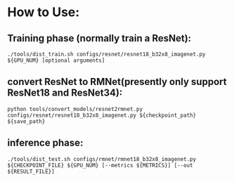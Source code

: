 # How to Use:
## Training phase (normally train a ResNet):
`./tools/dist_train.sh configs/resnet/resnet18_b32x8_imagenet.py ${GPU_NUM} [optional arguments]`

## convert ResNet to RMNet(presently only support ResNet18 and ResNet34):
`python tools/convert_models/resnet2rmnet.py configs/resnet/resnet18_b32x8_imagenet.py ${checkpoint_path} ${save_path}`

## inference phase:
`./tools/dist_test.sh configs/rmnet/rmnet18_b32x8_imagenet.py ${CHECKPOINT_FILE} ${GPU_NUM} [--metrics ${METRICS}] [--out ${RESULT_FILE}]`
